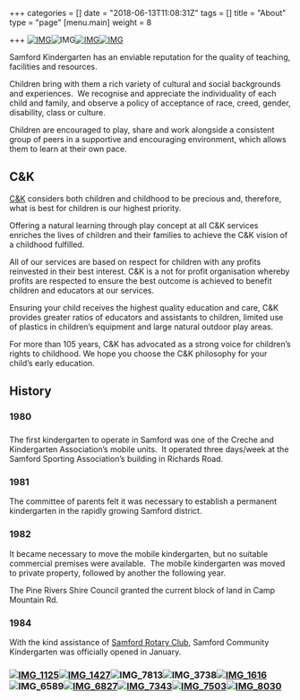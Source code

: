 +++
categories = []
date = "2018-06-13T11:08:31Z"
tags = []
title = "About"
type = "page"
[menu.main]
weight = 8

+++
[![IMG](https://www.samfordkindergarten.com.au/wp-content/uploads/IMG_33081-300x225.jpg)](https://www.samfordkindergarten.com.au/wp-content/uploads/IMG_33081.jpg)![IMG](https://www.samfordkindergarten.com.au/wp-content/uploads/IMG_5366-225x300.jpg)[![IMG](https://www.samfordkindergarten.com.au/wp-content/uploads/IMG_3319-300x225.jpg)![IMG](https://www.samfordkindergarten.com.au/wp-content/uploads/IMG_7989-225x300.jpg)](https://www.samfordkindergarten.com.au/wp-content/uploads/IMG_3319.jpg)

Samford Kindergarten has an enviable reputation for the quality of teaching, facilities and resources.

Children bring with them a rich variety of cultural and social backgrounds and experiences.  We recognise and appreciate the individuality of each child and family, and observe a policy of acceptance of race, creed, gender, disability, class or culture.

Children are encouraged to play, share and work alongside a consistent group of peers in a supportive and encouraging environment, which allows them to learn at their own pace.

## C&K

[C&K](http://www.candk.asn.au/) considers both children and childhood to be precious and, therefore, what is best for children is our highest priority.

Offering a natural learning through play concept at all C&K services enriches the lives of children and their families to achieve the C&K vision of a childhood fulfilled.

All of our services are based on respect for children with any profits reinvested in their best interest. C&K is a not for profit organisation whereby profits are respected to ensure the best outcome is achieved to benefit children and educators at our services.

Ensuring your child receives the highest quality education and care, C&K provides greater ratios of educators and assistants to children, limited use of plastics in children’s equipment and large natural outdoor play areas.

For more than 105 years, C&K has advocated as a strong voice for children’s rights to childhood. We hope you choose the C&K philosophy for your child’s early education.

## History

### 1980

### 

The first kindergarten to operate in Samford was one of the Creche and Kindergarten Association’s mobile units.  It operated three days/week at the Samford Sporting Association’s building in Richards Road.

### 1981

The committee of parents felt it was necessary to establish a permanent kindergarten in the rapidly growing Samford district.

### 1982

It became necessary to move the mobile kindergarten, but no suitable commercial premises were available.  The mobile kindergarten was moved to private property, followed by another the following year.

The Pine Rivers Shire Council granted the current block of land in Camp Mountain Rd.

### 1984

With the kind assistance of [Samford Rotary Club](http://www.samfordrotary.org.au/), Samford Community Kindergarten was officially opened in January.

### [![IMG_1125](https://www.samfordkindergarten.com.au/wp-content/uploads/IMG_1125-225x300.jpg)](https://www.samfordkindergarten.com.au/wp-content/uploads/IMG_1125.jpg)[![IMG_1427](https://www.samfordkindergarten.com.au/wp-content/uploads/IMG_1427-300x225.jpg)](https://www.samfordkindergarten.com.au/wp-content/uploads/IMG_1427.jpg)![IMG_7813](https://www.samfordkindergarten.com.au/wp-content/uploads/IMG_7813-300x225.jpg)![IMG_3738](https://www.samfordkindergarten.com.au/wp-content/uploads/IMG_3738-300x225.jpg)[![IMG_1616](https://www.samfordkindergarten.com.au/wp-content/uploads/IMG_1616-300x225.jpg)](https://www.samfordkindergarten.com.au/wp-content/uploads/IMG_1616.jpg)![IMG_6589](https://www.samfordkindergarten.com.au/wp-content/uploads/IMG_6589-300x225.jpg)[![IMG_6827](https://www.samfordkindergarten.com.au/wp-content/uploads/IMG_6827-300x225.jpg)](https://www.samfordkindergarten.com.au/wp-content/uploads/IMG_6827.jpg)[![IMG_7343](https://www.samfordkindergarten.com.au/wp-content/uploads/IMG_7343-225x300.jpg)](https://www.samfordkindergarten.com.au/wp-content/uploads/IMG_7343.jpg)[![IMG_7503](https://www.samfordkindergarten.com.au/wp-content/uploads/IMG_7503-225x300.jpg)](https://www.samfordkindergarten.com.au/wp-content/uploads/IMG_7503.jpg)[![IMG_8030](https://www.samfordkindergarten.com.au/wp-content/uploads/IMG_8030-225x300.jpg)](https://www.samfordkindergarten.com.au/wp-content/uploads/IMG_8030.jpg)